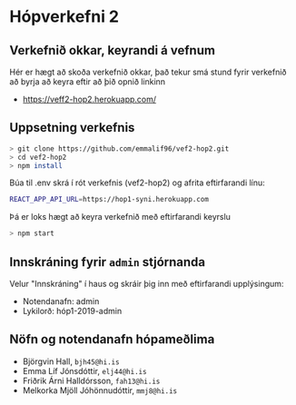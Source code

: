 # Hópverkefni 2

## Verkefnið okkar, keyrandi á vefnum
Hér er hægt að skoða verkefnið okkar, það tekur smá stund fyrir verkefnið að byrja að keyra eftir að þið opnið linkinn

* https://veff2-hop2.herokuapp.com/


## Uppsetning verkefnis

```bash
> git clone https://github.com/emmalif96/vef2-hop2.git
> cd vef2-hop2
> npm install
```

Búa til .env skrá í rót verkefnis (vef2-hop2) og afrita eftirfarandi línu:

```bash
REACT_APP_API_URL=https://hop1-syni.herokuapp.com
```

Þá er loks hægt að keyra verkefnið með eftirfarandi keyrslu

```bash
> npm start
```

## Innskráning fyrir `admin` stjórnanda

Velur "Innskráning" í haus og skráir þig inn með eftirfarandi upplýsingum:

* Notendanafn: admin
* Lykilorð: hóp1-2019-admin


## Nöfn og notendanafn hópameðlima

* Björgvin Hall, `bjh45@hi.is`
* Emma Líf Jónsdóttir, `elj44@hi.is`
* Friðrik Árni Halldórsson, `fah13@hi.is`
* Melkorka Mjöll Jóhönnudóttir, `mmj8@hi.is`
